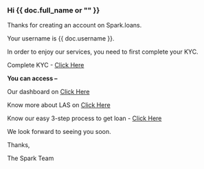 <h3>Hi {{ doc.full_name or "" }}</h3>

<p>Thanks for creating an account on Spark.loans.</p>

<p> Your username is {{ doc.username }}.

<p>In order to enjoy our services, you need to first complete your KYC.</p>
<p>Complete KYC - <a href="{{ frappe.utils.get_url() }}">Click Here</a></p>

<b>You can access –</b>

<p>Our dashboard on <a href="{{ frappe.utils.get_url() }}">Click Here</a><p>
<p>Know more about LAS on <a href="{{ frappe.utils.get_url() }}">Click Here</a></p>
<p>Know our easy 3-step process to get loan - <a href="{{ frappe.utils.get_url() }}">Click Here</a> </p>

<p>We look forward to seeing you soon.</p>

<p>Thanks,</p>
<p>The Spark Team</p>
